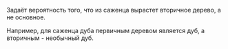 Задаёт вероятность того, что из саженца вырастет вторичное дерево, а не основное.

Например, для саженца дуба первичным деревом является дуб, а вторичным - необычный дуб.

